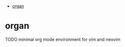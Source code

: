 <!-- vim: set filetype=markdown: -->

<!-- vim-markdown-toc GFM -->

* [organ](#organ)

<!-- vim-markdown-toc -->

# organ

TODO minimal org mode environment for vim and neovim

